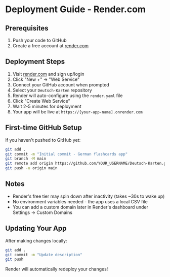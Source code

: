 # Deployment Guide - Render.com

## Prerequisites
1. Push your code to GitHub
2. Create a free account at [render.com](https://render.com)

## Deployment Steps
1. Visit [render.com](https://render.com) and sign up/login
2. Click "New +" → "Web Service"
3. Connect your GitHub account when prompted
4. Select your `Deutsch-Karten` repository
5. Render will auto-configure using the `render.yaml` file
6. Click "Create Web Service"
7. Wait 2-5 minutes for deployment
8. Your app will be live at `https://[your-app-name].onrender.com`

## First-time GitHub Setup
If you haven't pushed to GitHub yet:

```bash
git add .
git commit -m "Initial commit - German flashcards app"
git branch -M main
git remote add origin https://github.com/YOUR_USERNAME/Deutsch-Karten.git
git push -u origin main
```

## Notes
- Render's free tier may spin down after inactivity (takes ~30s to wake up)
- No environment variables needed - the app uses a local CSV file
- You can add a custom domain later in Render's dashboard under Settings → Custom Domains

## Updating Your App
After making changes locally:
```bash
git add .
git commit -m "Update description"
git push
```
Render will automatically redeploy your changes!